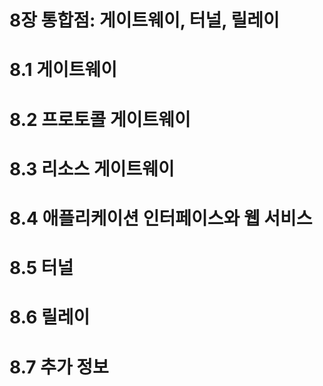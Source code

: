 # 8장 통합점: 게이트웨이, 터널, 릴레이

# 8.1 게이트웨이

# 8.2 프로토콜 게이트웨이

# 8.3 리소스 게이트웨이

# 8.4 애플리케이션 인터페이스와 웹 서비스

# 8.5 터널

# 8.6 릴레이

# 8.7 추가 정보

#